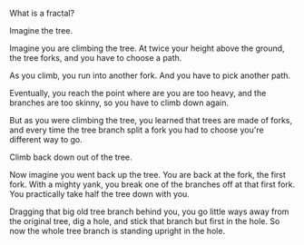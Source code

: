 

What is a fractal? 



Imagine the tree. 



Imagine you are climbing the tree. At twice your height above the ground, the tree forks, and you have to choose a path. 



As you climb, you run into another fork. And you have to pick another path. 



Eventually, you reach the point where are you are too heavy, and the branches are too skinny, so you have to climb down again. 



But as you were climbing the tree, you learned that trees are made of forks, and every time the tree branch split a fork you had to choose you're different way to go.
 



Climb back down out of the tree. 



Now imagine you went back up the tree. You are back at the fork, the first fork.  With a mighty yank, you break one of the branches off at that first fork. You practically take half the tree down with you. 



Dragging that big old tree branch behind you, you go little ways away from the original tree, dig a hole, and stick that branch but first in the hole. So now the whole tree branch is standing upright in the hole. 

